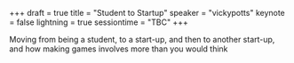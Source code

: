 +++
draft = true
title = "Student to Startup"
speaker = "vickypotts"
keynote = false
lightning = true
sessiontime = "TBC"
+++

Moving from being a student, to a start-up, and then to another start-up, and how making games involves more than you would think